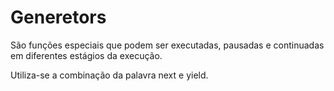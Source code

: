 # Generetors

São funções especiais que podem ser executadas, pausadas e continuadas em diferentes estágios da execução. 

Utiliza-se a combinação da palavra next e yield.



